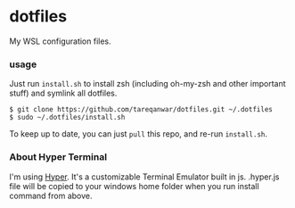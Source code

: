 # dotfiles
My WSL configuration files.

### usage
Just run `install.sh` to install zsh (including oh-my-zsh and other important stuff) and symlink all dotfiles.

```
$ git clone https://github.com/tareqanwar/dotfiles.git ~/.dotfiles
$ sudo ~/.dotfiles/install.sh
```

To keep up to date, you can just `pull` this repo, and re-run `install.sh`.


### About Hyper Terminal

I'm using [Hyper](https://hyper.is). It's a customizable Terminal Emulator built in js. .hyper.js file will be copied to your windows home folder when you run install command from above.

